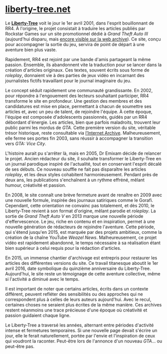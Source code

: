 # [liberty-tree.net](https://liberty-tree.net)

Le **[Liberty-Tree](https://liberty-tree.net)** voit le jour le 1er avril 2001, dans l'esprit bouillonnant de RR4. À l'origine, le projet consistait à traduire les articles publiés par Rockstar Games sur un site promotionnel dédié à *Grand Theft Auto III* (aujourd'hui disparu, mais [encore visible sur la web archive](https://web.archive.org/web/20190328010234/http://www.rockstargames.com/libertytree/)). Ce site, conçu pour accompagner la sortie du jeu, servira de point de départ à une aventure bien plus vaste.

Rapidement, RR4 est rejoint par une bande d'amis partageant la même passion. Ensemble, ils abandonnent vite la traduction pour se lancer dans la création d'articles originaux. Ces textes, souvent écrits sous forme de *roleplay*, donnaient vie à des parties de jeux vidéo en incarnant des journalistes fictifs travaillant pour le journal imaginaire du jeu.

Le concept séduit rapidement une communauté grandissante. En 2002, pour répondre à l'engouement des lecteurs souhaitant participer, RR4 transforme le site en profondeur. Une gestion des membres et des candidatures est mise en place, permettant à chacun de soumettre ses articles et, avec un peu de talent, de rejoindre l'équipe. À cette époque, l'équipe est composée d'adolescents passionnés, guidés par un RR4 débordant d'énergie. Les articles, bien que parfois maladroits, trouvent leur public parmi les mordus de *GTA*. Cette première version du site, véritable trésor historique, reste consultable via [l’Internet Archive](https://web.archive.org/web/20020613150629/http://liberty-tree.mine.nu:80/index.html). Malheureusement, elle ferme ses portes fin 2003, sans réussir à accompagner la transition vers *GTA: Vice City*.

L'histoire aurait pu s'arrêter là, mais en 2005, Dr Emixam décide de relancer le projet. Ancien rédacteur du site, il souhaite transformer le Liberty-Tree en un journal parodique inspiré de l'actualité, tout en conservant l'esprit décalé de ses débuts. Ce nouveau souffle ne fait pas disparaître les articles *roleplay*, et les deux styles cohabitent harmonieusement. Pendant près de deux ans, les publications s'enchaînent à un rythme effréné, mêlant humour, créativité et passion.

En 2008, le site connaît une brève fermeture avant de renaître en 2009 avec une nouvelle formule, inspirée des journaux satiriques comme le Gorafi. Cependant, cette orientation ne convainc pas totalement, et dès 2010, le Liberty-Tree revient à son format d'origine, mêlant parodie et *roleplay*. La sortie de *Grand Theft Auto V* en 2013 marque une nouvelle période d'effervescence. Le jeu, riche en contenu et en inspiration, permet à une nouvelle génération de rédacteurs de rejoindre l'aventure. Cette période, qui s'étend jusqu'en 2015, est marquée par des projets ambitieux, comme la création de la chaîne YouTube *Weazel News*. Malheureusement, ce projet vidéo est rapidement abandonné, le temps nécessaire à sa réalisation étant bien supérieur à celui requis pour la rédaction d'articles.

En 2015, un immense chantier d'archivage est entrepris pour restaurer les articles des différentes versions du site. Ce travail titanesque aboutit le 1er avril 2016, date symbolique du quinzième anniversaire du Liberty-Tree. Aujourd'hui, le site reste un témoignage de cette aventure collective, même si l'activité a diminué avec le temps.

Il est important de noter que certains articles, écrits dans un contexte différent, peuvent refléter des sensibilités ou des approches qui ne correspondent plus à celles de leurs auteurs aujourd'hui. Avec le recul, certaines choses ne seraient plus écrites de la même manière. Ces archives restent néanmoins une trace précieuse d'une époque où créativité et passion guidaient chaque ligne.

Le Liberty-Tree a traversé les années, alternant entre périodes d'activité intense et fermetures temporaires. Si une nouvelle page devait s'écrire un jour, elle le ferait naturellement, portée par l'envie et l'inspiration de ceux qui voudront la raconter. Peut-être lors de l'annonce d'un nouveau *GTA*... ou peut-être pas.